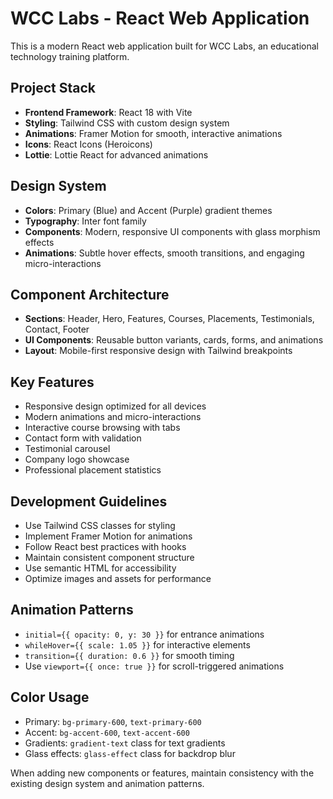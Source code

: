 <!-- Use this file to provide workspace-specific custom instructions to Copilot. For more details, visit https://code.visualstudio.com/docs/copilot/copilot-customization#_use-a-githubcopilotinstructionsmd-file -->

# WCC Labs - React Web Application

This is a modern React web application built for WCC Labs, an educational technology training platform.

## Project Stack
- **Frontend Framework**: React 18 with Vite
- **Styling**: Tailwind CSS with custom design system
- **Animations**: Framer Motion for smooth, interactive animations
- **Icons**: React Icons (Heroicons)
- **Lottie**: Lottie React for advanced animations

## Design System
- **Colors**: Primary (Blue) and Accent (Purple) gradient themes
- **Typography**: Inter font family
- **Components**: Modern, responsive UI components with glass morphism effects
- **Animations**: Subtle hover effects, smooth transitions, and engaging micro-interactions

## Component Architecture
- **Sections**: Header, Hero, Features, Courses, Placements, Testimonials, Contact, Footer
- **UI Components**: Reusable button variants, cards, forms, and animations
- **Layout**: Mobile-first responsive design with Tailwind breakpoints

## Key Features
- Responsive design optimized for all devices
- Modern animations and micro-interactions
- Interactive course browsing with tabs
- Contact form with validation
- Testimonial carousel
- Company logo showcase
- Professional placement statistics

## Development Guidelines
- Use Tailwind CSS classes for styling
- Implement Framer Motion for animations
- Follow React best practices with hooks
- Maintain consistent component structure
- Use semantic HTML for accessibility
- Optimize images and assets for performance

## Animation Patterns
- `initial={{ opacity: 0, y: 30 }}` for entrance animations
- `whileHover={{ scale: 1.05 }}` for interactive elements
- `transition={{ duration: 0.6 }}` for smooth timing
- Use `viewport={{ once: true }}` for scroll-triggered animations

## Color Usage
- Primary: `bg-primary-600`, `text-primary-600`
- Accent: `bg-accent-600`, `text-accent-600`
- Gradients: `gradient-text` class for text gradients
- Glass effects: `glass-effect` class for backdrop blur

When adding new components or features, maintain consistency with the existing design system and animation patterns.
